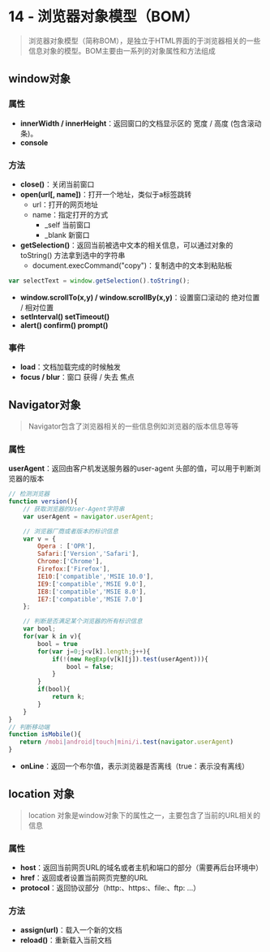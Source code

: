 # 14 - 浏览器对象模型（BOM）

> 浏览器对象模型（简称BOM），是独立于HTML界面的于浏览器相关的一些信息对象的模型。BOM主要由一系列的对象属性和方法组成

## window对象

### 属性

- **innerWidth / innerHeight**：返回窗口的文档显示区的 宽度 / 高度 (包含滚动条)。
- **console**

### 方法

- **close()**：关闭当前窗口
- **open(url[, name])**：打开一个地址，类似于a标签跳转
  - url：打开的网页地址
  - name：指定打开的方式
    - _self 当前窗口
    - _blank 新窗口
- **getSelection()**：返回当前被选中文本的相关信息，可以通过对象的 toString() 方法拿到选中的字符串
  - document.execCommand("copy")：复制选中的文本到粘贴板


```js
var selectText = window.getSelection().toString();
```

-  **window.scrollTo(x,y) /  window.scrollBy(x,y)**：设置窗口滚动的 绝对位置 / 相对位置
-  **setInterval() setTimeout()**
-  **alert() confirm() prompt()**

### 事件

- **load**：文档加载完成的时候触发
- **focus / blur**：窗口 获得 / 失去 焦点

## Navigator对象

> Navigator包含了浏览器相关的一些信息例如浏览器的版本信息等等

### 属性

**userAgent**：返回由客户机发送服务器的user-agent 头部的值，可以用于判断浏览器的版本

```js
// 检测浏览器
function version(){
	// 获取浏览器的User-Agent字符串
	var userAgent = navigator.userAgent;

	// 浏览器厂商或者版本的标识信息
	var v = {
		Opera : ['OPR'],
		Safari:['Version','Safari'],
		Chrome:['Chrome'],
		Firefox:['Firefox'],
		IE10:['compatible','MSIE 10.0'],
		IE9:['compatible','MSIE 9.0'],
		IE8:['compatible','MSIE 8.0'],
		IE7:['compatible','MSIE 7.0']
	};

	// 判断是否满足某个浏览器的所有标识信息
	var bool;
	for(var k in v){
		bool = true
		for(var j=0;j<v[k].length;j++){
			if(!(new RegExp(v[k][j]).test(userAgent))){
				bool = false;
			}	
		}
		if(bool){
			return k;
		}
	} 
}
// 判断移动端
function isMobile(){
   return /mobi|android|touch|mini/i.test(navigator.userAgent)
}

```

- **onLine**：返回一个布尔值，表示浏览器是否离线（true：表示没有离线）

## location 对象

> location 对象是window对象下的属性之一，主要包含了当前的URL相关的信息

### 属性

- **host**：返回当前网页URL的域名或者主机和端口的部分（需要再后台环境中）
- **href**：返回或者设置当前网页完整的URL 
- **protocol**：返回协议部分（http:、https:、file:、ftp: ...）

### 方法

- **assign(url)**：载入一个新的文档
- **reload()**：重新载入当前文档